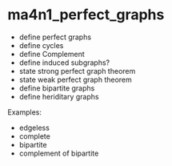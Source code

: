 # ma4n1_perfect_graphs

- define perfect graphs
- define cycles
- define Complement
- define induced subgraphs? 
- state strong perfect graph theorem
- state weak perfect graph theorem
- define bipartite graphs
- define heriditary graphs
  

Examples: 
- edgeless
- complete
- bipartite
- complement of bipartite

